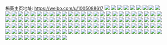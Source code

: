 栯葵主页地址: https://weibo.com/u/1005088617 
![](https://wx4.sinaimg.cn/mw2000/3be86f69gy1h909ic1ukuj22c02c07wj.jpg) 
![](https://wx4.sinaimg.cn/mw2000/3be86f69gy1h909igd5d0j21k02c0kjl.jpg) 
![](https://wx4.sinaimg.cn/mw2000/3be86f69gy1h909ilsy8dj222u349npe.jpg) 
![](https://wx4.sinaimg.cn/mw2000/3be86f69gy1h909ijqj0qj234r34r7wi.jpg) 
![](https://wx4.sinaimg.cn/mw2000/3be86f69gy1h909ien31kj22c2340x6q.jpg) 
![](https://wx4.sinaimg.cn/mw2000/3be86f69gy1h909ivcv35j22c0340e86.jpg) 
![](https://wx4.sinaimg.cn/mw2000/3be86f69gy1h909iddq8vj22c02c0x6p.jpg) 
![](https://wx4.sinaimg.cn/mw2000/3be86f69gy1h8k0ix7ygpj22b92b9kjm.jpg) 
![](https://wx4.sinaimg.cn/mw2000/3be86f69gy1h8k0iqv1rbj23402c0hdu.jpg) 
![](https://wx4.sinaimg.cn/mw2000/3be86f69gy1h8k0itq2e7j22c033zb29.jpg) 
![](https://wx4.sinaimg.cn/mw2000/3be86f69gy1h8k0j67u4fj22c0340b2c.jpg) 
![](https://wx4.sinaimg.cn/mw2000/3be86f69gy1h8c05t5cecj22c02c0hdt.jpg) 
![](https://wx4.sinaimg.cn/mw2000/3be86f69gy1h8c05bi7f5j22c02c0e83.jpg) 
![](https://wx4.sinaimg.cn/mw2000/3be86f69gy1h83sdsd5btj228h2zbb2b.jpg) 
![](https://wx4.sinaimg.cn/mw2000/3be86f69gy1h83sdln7ehj224a2uf4qr.jpg) 
![](https://wx4.sinaimg.cn/mw2000/3be86f69gy1h83sdd79x0j228t2zr4qs.jpg) 
![](https://wx4.sinaimg.cn/mw2000/3be86f69gy1h83sdq2qonj226y2ycu0z.jpg) 
![](https://wx4.sinaimg.cn/mw2000/3be86f69gy1h83sdw9mruj22c0340u0z.jpg) 
![](https://wx4.sinaimg.cn/mw2000/3be86f69gy1h83sdj4mbfj21zw2nvb2c.jpg) 
![](https://wx4.sinaimg.cn/mw2000/3be86f69gy1h83sdge93wj22bz2bz7wk.jpg) 
![](https://wx4.sinaimg.cn/mw2000/3be86f69gy1h7uoijjgnzj22c02c01ky.jpg) 
![](https://wx4.sinaimg.cn/mw2000/3be86f69gy1h7uoin8eq6j22c02c0u0y.jpg) 
![](https://wx4.sinaimg.cn/mw2000/3be86f69gy1h7uoi9gvqkj22c02c0x6q.jpg) 
![](https://wx4.sinaimg.cn/mw2000/3be86f69gy1h7uoic28hwj22c02c07wi.jpg) 
![](https://wx4.sinaimg.cn/mw2000/3be86f69gy1h7uoiko2d4j2267267b29.jpg) 
![](https://wx4.sinaimg.cn/mw2000/3be86f69gy1h7uoiex0pxj22c02c0x6q.jpg) 
![](https://wx4.sinaimg.cn/mw2000/3be86f69gy1h7uoii2uyoj22c02c01l0.jpg) 
![](https://wx4.sinaimg.cn/mw2000/3be86f69gy1h7fk1ifo9mj22c02c0hdv.jpg) 
![](https://wx4.sinaimg.cn/mw2000/3be86f69gy1h7fk1gdks4j22c02c0npe.jpg) 
![](https://wx4.sinaimg.cn/mw2000/3be86f69gy1h7fk1kgt6mj227q2ybnpf.jpg) 
![](https://wx4.sinaimg.cn/mw2000/3be86f69gy1h7fk18rm71j2292302qv8.jpg) 
![](https://wx4.sinaimg.cn/mw2000/3be86f69gy1h7fk1eq97oj22c02c0b2b.jpg) 
![](https://wx4.sinaimg.cn/mw2000/3be86f69gy1h7fk12doijj22bm33ib2e.jpg) 
![](https://wx4.sinaimg.cn/mw2000/3be86f69gy1h7fk1aaze2j22c02c07wi.jpg) 
![](https://wx4.sinaimg.cn/mw2000/3be86f69gy1h7fk1c9p46j22c02c0kjn.jpg) 
![](https://wx4.sinaimg.cn/mw2000/3be86f69gy1h7fk0rab5oj21r02c01ky.jpg) 
![](https://wx4.sinaimg.cn/mw2000/3be86f69gy1h6uqz6bpo1j226f2wke83.jpg) 
![](https://wx4.sinaimg.cn/mw2000/3be86f69gy1h6uqz0cxn7j22c02c0qv5.jpg) 
![](https://wx4.sinaimg.cn/mw2000/3be86f69gy1h6uqztslgnj22a732pkjn.jpg) 
![](https://wx4.sinaimg.cn/mw2000/3be86f69gy1h6uqzrv4poj22b333fnpe.jpg) 
![](https://wx4.sinaimg.cn/mw2000/3be86f69gy1h6uqzbpf11j21ih1ih7wh.jpg) 
![](https://wx4.sinaimg.cn/mw2000/3be86f69gy1h6uqzeuhh9j22c02c0hdw.jpg) 
![](https://wx4.sinaimg.cn/mw2000/3be86f69gy1h6uqzgkvdtj229q29qnpd.jpg) 
![](https://wx4.sinaimg.cn/mw2000/3be86f69gy1h6uqzptpgaj229s312kjn.jpg) 
![](https://wx4.sinaimg.cn/mw2000/3be86f69gy1h6uqzammh3j227y2yknpe.jpg) 
![](https://wx4.sinaimg.cn/mw2000/3be86f69gy1h6uqzjxjqcj22c02c0hdw.jpg) 
![](https://wx4.sinaimg.cn/mw2000/3be86f69gy1h6uqyu0mmej22be2behdu.jpg) 
![](https://wx4.sinaimg.cn/mw2000/3be86f69gy1h6uqzmzebqj22c02c07wk.jpg) 
![](https://wx4.sinaimg.cn/mw2000/3be86f69gy1h6ozlxshnij20sg6bknpd.jpg) 
![](https://wx4.sinaimg.cn/mw2000/3be86f69gy1h6ozmrp8swj20sg6bk7wk.jpg) 
![](https://wx4.sinaimg.cn/mw2000/3be86f69gy1h6ozmiga5zj20sg64g7wl.jpg) 
![](https://wx4.sinaimg.cn/mw2000/3be86f69gy1h6ozm30r8dj20sg6bk1l1.jpg) 
![](https://wx4.sinaimg.cn/mw2000/3be86f69gy1h6ozm82lgij20sg6dc7wm.jpg) 
![](https://wx4.sinaimg.cn/mw2000/3be86f69gy1h6ozmczzn0j20sg6bkqv9.jpg) 
![](https://wx4.sinaimg.cn/mw2000/3be86f69gy1h6ozmvy6vjj20sg6bkqv7.jpg) 
![](https://wx4.sinaimg.cn/mw2000/3be86f69gy1h6ozmniv0yj20sg6bk1l1.jpg) 
![](https://wx4.sinaimg.cn/mw2000/3be86f69gy1h6ozn1a0waj20sg740npf.jpg) 
![](https://wx4.sinaimg.cn/mw2000/3be86f69gy1h647xe3nofj22c02c0npd.jpg) 
![](https://wx4.sinaimg.cn/mw2000/3be86f69gy1h647xcuaerj21hc1hcx66.jpg) 
![](https://wx4.sinaimg.cn/mw2000/3be86f69gy1h647xienmvj22c02c0npd.jpg) 
![](https://wx4.sinaimg.cn/mw2000/3be86f69gy1h647xbwhyxj21hc1hcjvc.jpg) 
![](https://wx4.sinaimg.cn/mw2000/3be86f69gy1h647xh4ixoj2296296npe.jpg) 
![](https://wx4.sinaimg.cn/mw2000/3be86f69gy1h647x9ex3zj22bd336qv5.jpg) 
![](https://wx4.sinaimg.cn/mw2000/3be86f69gy1h647xfo9u4j22c02c04qq.jpg) 
![](https://wx4.sinaimg.cn/mw2000/3be86f69gy1h5muplbsjgj22c02c07wi.jpg) 
![](https://wx4.sinaimg.cn/mw2000/3be86f69gy1h5nigxumbtj22c02c04qs.jpg) 
![](https://wx4.sinaimg.cn/mw2000/3be86f69gy1h5muparpfwj22aa2aahdt.jpg) 
![](https://wx4.sinaimg.cn/mw2000/3be86f69gy1h5nih0zfczj22c02c01ky.jpg) 
![](https://wx4.sinaimg.cn/mw2000/3be86f69gy1h5mupfoqpej227t27tu0x.jpg) 
![](https://wx4.sinaimg.cn/mw2000/3be86f69gy1h5muprroxwj22c02c0b2a.jpg) 
![](https://wx4.sinaimg.cn/mw2000/3be86f69gy1h5muoosxldj2290290e81.jpg) 
![](https://wx4.sinaimg.cn/mw2000/3be86f69gy1h5nih5uac9j22x02x0u11.jpg) 
![](https://wx4.sinaimg.cn/mw2000/3be86f69gy1h5mup203cnj22b12b1npd.jpg) 
![](https://wx4.sinaimg.cn/mw2000/3be86f69gy1h5a2tl5xivj22bz2bzkjl.jpg) 
![](https://wx4.sinaimg.cn/mw2000/3be86f69gy1h5a2tavcbpj22c02c0e82.jpg) 
![](https://wx4.sinaimg.cn/mw2000/3be86f69gy1h5a2tgy3acj22c02c0e82.jpg) 
![](https://wx4.sinaimg.cn/mw2000/3be86f69gy1h5a2tckgjwj22c02c04qq.jpg) 
![](https://wx4.sinaimg.cn/mw2000/3be86f69gy1h5a2tdkctnj22bz2bzhdt.jpg) 
![](https://wx4.sinaimg.cn/mw2000/3be86f69gy1h5a2t4mle8j21dt1dt7wh.jpg) 
![](https://wx4.sinaimg.cn/mw2000/3be86f69gy1h5a2tmna91j228y28ynpe.jpg) 
![](https://wx4.sinaimg.cn/mw2000/3be86f69gy1h5a2tk9hyaj22582587wi.jpg) 
![](https://wx4.sinaimg.cn/mw2000/3be86f69gy1h56o9kfxpmj21ya2h3kjm.jpg) 
![](https://wx4.sinaimg.cn/mw2000/3be86f69gy1h56o9g3qwmj21y92b6hdu.jpg) 
![](https://wx4.sinaimg.cn/mw2000/3be86f69gy1h56o9o2w0kj21re2cee81.jpg) 
![](https://wx4.sinaimg.cn/mw2000/3be86f69gy1h56o9my641j22c02c07wj.jpg) 
![](https://wx4.sinaimg.cn/mw2000/3be86f69gy1h4ygt8ofndj22c02c0hdt.jpg) 
![](https://wx4.sinaimg.cn/mw2000/3be86f69gy1h4ygtg21m9j22c02c0b2b.jpg) 
![](https://wx4.sinaimg.cn/mw2000/3be86f69gy1h4ygt5nzkij22ah2a51ky.jpg) 
![](https://wx4.sinaimg.cn/mw2000/3be86f69gy1h4ygtj0fapj21ys1ys7wh.jpg) 
![](https://wx4.sinaimg.cn/mw2000/3be86f69gy1h4qiqile0rj20sg6bkqv9.jpg) 
![](https://wx4.sinaimg.cn/mw2000/3be86f69gy1h4qiq2o78lj20sg6bkb2b.jpg) 
![](https://wx4.sinaimg.cn/mw2000/3be86f69gy1h4qip85kcoj20sg6bk1l1.jpg) 
![](https://wx4.sinaimg.cn/mw2000/3be86f69gy1h4qipm72mtj20sg6bkhdw.jpg) 
![](https://wx4.sinaimg.cn/mw2000/3be86f69gy1h4qipfkbshj20sg6am4qu.jpg) 
![](https://wx4.sinaimg.cn/mw2000/3be86f69gy1h4qipy1sh6j20sg6bkqv8.jpg) 
![](https://wx4.sinaimg.cn/mw2000/3be86f69gy1h4qips5zk5j20sg6bke84.jpg) 
![](https://wx4.sinaimg.cn/mw2000/3be86f69gy1h4qiqa27uzj20sg6bkkjn.jpg) 
![](https://wx4.sinaimg.cn/mw2000/3be86f69gy1h4qiqqd6hxj20sg6bk1l1.jpg) 
![](https://wx4.sinaimg.cn/mw2000/3be86f69gy1h3m1pk5s3vj22c02c0npf.jpg) 
![](https://wx4.sinaimg.cn/mw2000/3be86f69gy1h3m1pytxzej227n2y6x6q.jpg) 
![](https://wx4.sinaimg.cn/mw2000/3be86f69gy1h3m1q8e2ktj224o2u67wj.jpg) 
![](https://wx4.sinaimg.cn/mw2000/3be86f69gy1h3m1qpxwxzj22ac31s4qu.jpg) 
![](https://wx4.sinaimg.cn/mw2000/3be86f69gy1h3m1pg28qcj22c02c0npd.jpg) 
![](https://wx4.sinaimg.cn/mw2000/3be86f69gy1h3m1pcjso4j22c03401l0.jpg) 
![](https://wx4.sinaimg.cn/mw2000/3be86f69gy1h3m1q4321dj22ae31r1l0.jpg) 
![](https://wx4.sinaimg.cn/mw2000/3be86f69gy1h3m1puvlcgj2294306x6q.jpg) 
![](https://wx4.sinaimg.cn/mw2000/3be86f69gy1h3m1pqlpamj22bo33k1l0.jpg) 
![](https://wx4.sinaimg.cn/mw2000/3be86f69gy1h3m1rkrblfj22952y6u0y.jpg) 
![](https://wx4.sinaimg.cn/mw2000/3be86f69gy1h3dxd2pghlj229x29x7wi.jpg) 
![](https://wx4.sinaimg.cn/mw2000/3be86f69gy1h3dxdi5tm1j22a631lx6p.jpg) 
![](https://wx4.sinaimg.cn/mw2000/3be86f69gy1h3dxda0931j22c02c0u0y.jpg) 
![](https://wx4.sinaimg.cn/mw2000/3be86f69gy1h3dxddm7shj225y25yx6p.jpg) 
![](https://wx4.sinaimg.cn/mw2000/3be86f69gy1h3dxd0e3oyj223u2ale82.jpg) 
![](https://wx4.sinaimg.cn/mw2000/3be86f69gy1h3dxcsgriej22c02c01kz.jpg) 
![](https://wx4.sinaimg.cn/mw2000/3be86f69gy1h3dxdg35g2j22ac328hdu.jpg) 
![](https://wx4.sinaimg.cn/mw2000/3be86f69gy1h3dxcxhfp5j222a22ax6p.jpg) 
![](https://wx4.sinaimg.cn/mw2000/3be86f69gy1h3dxcouh63j2220220hdu.jpg) 
![](https://wx4.sinaimg.cn/mw2000/3be86f69gy1h3dxdb9bzqj216w16wwwx.jpg) 
![](https://wx4.sinaimg.cn/mw2000/3be86f69gy1h3dxcv6zovj22c02c0hdu.jpg) 
